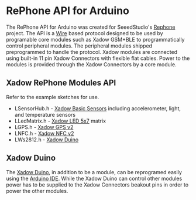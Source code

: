 # RePhone API for Arduino
The RePhone API for Arduino was created for SeeedStudio's [Rephone](https://wiki.seeedstudio.com/RePhone/) project.
The API is a [Wire](https://www.arduino.cc/en/Reference/Wire) based protocol designed to be used by programable core modules such as Xadow GSM+BLE to programmatically control peripheral modules. The peripheral modules shipped preprogrammed to handle the protocol. Xadow modules are connected using  built-in 11 pin Xadow Connectors with flexible flat cables. Power to the modules is provided through the Xadow Connectors by a core module.

## Xadow RePhone Modules API
Refer to the example sketches for use.
* LSensorHub.h - [Xadow Basic Sensors](https://wiki.seeedstudio.com/Xadow_Basic_Sensors/) including accelerometer, light, and temperature sensors
* LLedMatrix.h - [Xadow LED 5x7](https://wiki.seeedstudio.com/Xadow_LED_5x7/) matrix
* LGPS.h - [Xadow GPS v2](https://wiki.seeedstudio.com/Xadow_GPS_V2/)
* LNFC.h - [Xadow NFC v2](https://wiki.seeedstudio.com/Xadow_NFC_v2/)
* LWs2812.h - [Xadow Duino](https://wiki.seeedstudio.com/Xadow_Duino/)

## Xadow Duino
The [Xadow Duino](https://wiki.seeedstudio.com/Xadow_Duino/), in addition to be a module, can be reprogramed easily using the [Arduino IDE](https://www.arduino.cc/en/Main/Software). While the Xadow Duino can control other modules power has to be supplied to the Xadow Connectors beakout pins in order to power the other modules.
